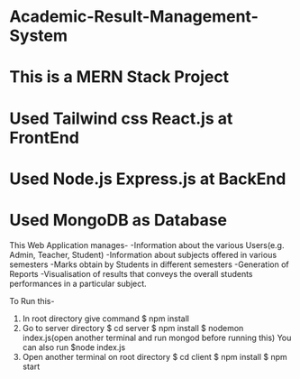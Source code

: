 # Academic-Result-Management-System
# This is a MERN Stack Project
# Used Tailwind css React.js at FrontEnd
# Used Node.js Express.js at BackEnd
# Used MongoDB as Database
This Web Application manages-
-Information about the various Users(e.g. Admin, Teacher, Student)
-Information about subjects offered in 
  various semesters
-Marks obtain by Students in different 
  semesters
-Generation of Reports
-Visualisation of results that conveys the overall 
  students performances in a particular subject.

To Run this-
1. In root directory give command
   $ npm install
2. Go to server directory
    $ cd server
    $ npm install
    $ nodemon index.js(open another terminal and run mongod before running this)
    You can also run $node index.js
3.  Open another terminal on root directory
    $ cd client
    $ npm install
    $ npm start
    
